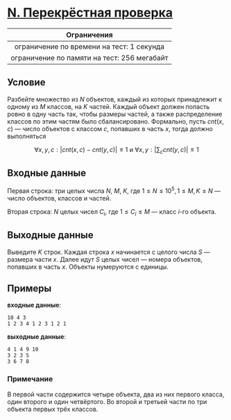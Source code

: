 # [N. Перекрёстная проверка](N.java)

| Ограничения                                 |
|:-------------------------------------------:|
| ограничение по времени на тест: 1 секунда   |
| ограничение по памяти на тест: 256 мегабайт |

## Условие

Разбейте множество из $N$ объектов, каждый из которых принадлежит к одному из $M$ классов, на $K$ частей. Каждый объект должен попасть ровно в одну часть так, чтобы размеры частей, а также распределение классов по этим частям было сбалансировано. Формально, пусть $cnt(x, c)$ — число объектов с классом $c$, попавших в часть $x$, тогда должно выполняться

$$
    \forall x, y, c : \left|cnt(x, c) - cnt(y, c)\right| \leqslant 1 ~ \text{и} ~ \forall x, y : \left|\sum_{c}{cnt(y, c)}\right| \leqslant 1
$$

## Входные данные

Первая строка: три целых числа $N$, $M$, $K$, где $1 \leqslant N \leqslant 10^{5}, 1 \leqslant M, K \leqslant N$ — число объектов, классов и частей.

Вторая строка: $N$ целых чисел $C_{i}$, где $1 \leqslant C_{i} \leqslant M$ — класс $i$-го объекта.

## Выходные данные

Выведите $K$ строк. Каждая строка $x$ начинается с целого числа $S$ — размера части $x$. Далее идут $S$ целых чисел — номера объектов, попавших в часть $x$. Объекты нумеруются с единицы.

## Примеры

**входные данные**:

```text
10 4 3
1 2 3 4 1 2 3 1 2 1
```

**выходные данные**:

```text
4 1 4 9 10
3 2 3 5
3 6 7 8
```

### Примечание

В первой части содержится четыре объекта, два из них первого класса, один второго и один четвёртого. Во второй и третьей части по три объекта первых трёх классов.
